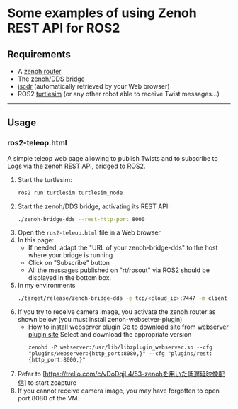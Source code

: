 # Some examples of using Zenoh REST API for ROS2

## **Requirements**

 * A [zenoh router](http://zenoh.io/docs/getting-started/quick-test/)
 * The [zenoh/DDS bridge](https://github.com/eclipse-zenoh/zenoh-plugin-dds#trying-it-out)
 * [jscdr](https://github.com/atolab/jscdr)
   (automatically retrieved by your Web browser)
 * ROS2 [turtlesim](http://wiki.ros.org/turtlesim) (or any other robot able to receive Twist messages...)

-----
## **Usage**

### ros2-teleop.html

A simple teleop web page allowing to publish Twists and to subscribe to Logs
via the zenoh REST API, bridged to ROS2.

 1. Start the turtlesim:
      ```bash
      ros2 run turtlesim turtlesim_node
      ```
 2. Start the zenoh/DDS bridge, activating its REST API:
      ```bash
      ./zenoh-bridge-dds --rest-http-port 8000
      ```
 5. Open the `ros2-teleop.html` file in a Web browser
 6. In this page:
     - If needed, adapt the "URL of your zenoh-bridge-dds" to the host where your bridge is running
     - Click on "Subscribe" button
     - All the messages published on "rt/rosout" via ROS2 should be displayed in the bottom box.
 7. In my environments
      ```bash
      ./target/release/zenoh-bridge-dds -e tcp/<cloud_ip>:7447 -m client --rest-http-port 8000 --scope "<simu>"
      ```
 8. If you try to receive camera image, you activate the zenoh router as shown below (you must install zenoh-websetver-plugin)
    - How to install webserver plugin
          Go to [download site](https://download.eclipse.org/zenoh/zenoh-plugin-webserver/) from [webserver plugin site](https://github.com/orgs/eclipse-zenoh/repositories?type=all)
         Select and download the appropriate version
      ```
      zenohd -P webserver:/usr/lib/libzplugin_webserver.so --cfg "plugins/webserver:{http_port:8080,}" --cfg "plugins/rest:{http_port:8000,}"
      ```
 9. Refer to [https://trello.com/c/vDoDqjL4/53-zenohを用いた低遅延映像配信] to start zcapture
 10. If you cannot receive camera image, you may have forgotten to open port 8080 of the VM.


     

